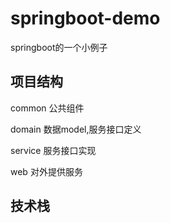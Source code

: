 # springboot-demo
springboot的一个小例子

## 项目结构
common 公共组件

domain 数据model,服务接口定义

service 服务接口实现

web 对外提供服务

## 技术栈
